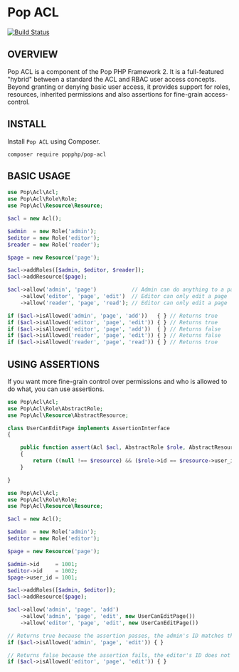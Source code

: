 Pop ACL
=======

[![Build Status](https://travis-ci.org/popphp/pop-acl.svg?branch=master)](https://travis-ci.org/popphp/pop-acl)

OVERVIEW
--------
Pop ACL is a component of the Pop PHP Framework 2. It is a full-featured "hybrid" between a standard the
ACL and RBAC user access concepts. Beyond granting or denying basic user access, it provides support for
roles, resources, inherited permissions and also assertions for fine-grain access-control.

INSTALL
-------

Install `Pop ACL` using Composer.

    composer require popphp/pop-acl

BASIC USAGE
-----------

```php
use Pop\Acl\Acl;
use Pop\Acl\Role\Role;
use Pop\Acl\Resource\Resource;

$acl = new Acl();

$admin  = new Role('admin');
$editor = new Role('editor');
$reader = new Role('reader');

$page = new Resource('page');

$acl->addRoles([$admin, $editor, $reader]);
$acl->addResource($page);

$acl->allow('admin', 'page')           // Admin can do anything to a page
    ->allow('editor', 'page', 'edit')  // Editor can only edit a page
    ->allow('reader', 'page', 'read'); // Editor can only edit a page

if ($acl->isAllowed('admin', 'page', 'add'))   { } // Returns true
if ($acl->isAllowed('editor', 'page', 'edit')) { } // Returns true
if ($acl->isAllowed('editor', 'page', 'add'))  { } // Returns false
if ($acl->isAllowed('reader', 'page', 'edit')) { } // Returns false
if ($acl->isAllowed('reader', 'page', 'read')) { } // Returns true
```

USING ASSERTIONS
----------------

If you want more fine-grain control over permissions and who is allowed to do what, you can use assertions.

```php
use Pop\Acl\Acl;
use Pop\Acl\Role\AbstractRole;
use Pop\Acl\Resource\AbstractResource;

class UserCanEditPage implements AssertionInterface
{

    public function assert(Acl $acl, AbstractRole $role, AbstractResource $resource = null, $permission = null)
    {
        return ((null !== $resource) && ($role->id == $resource->user_id));
    }

}
```

```php
use Pop\Acl\Acl;
use Pop\Acl\Role\Role;
use Pop\Acl\Resource\Resource;

$acl = new Acl();

$admin  = new Role('admin');
$editor = new Role('editor');

$page = new Resource('page');

$admin->id     = 1001;
$editor->id    = 1002;
$page->user_id = 1001;

$acl->addRoles([$admin, $editor]);
$acl->addResource($page);

$acl->allow('admin', 'page', 'add')
    ->allow('admin', 'page', 'edit', new UserCanEditPage())
    ->allow('editor', 'page', 'edit', new UserCanEditPage())

// Returns true because the assertion passes, the admin's ID matches the page's user ID
if ($acl->isAllowed('admin', 'page', 'edit')) { }

// Returns false because the assertion fails, the editor's ID does not match the page's user ID
if ($acl->isAllowed('editor', 'page', 'edit')) { }
```